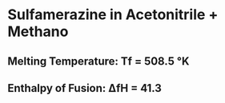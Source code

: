 # Sulfamerazine in Acetonitrile + Methano

## Melting Temperature: Tf  = 508.5 °K
## Enthalpy of Fusion:  ΔfH = 41.3



